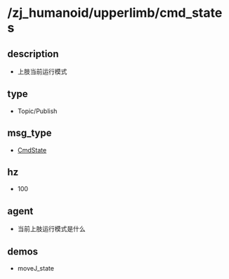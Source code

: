 # /zj_humanoid/upperlimb/cmd_states

## description
- 上肢当前运行模式

## type
- Topic/Publish

## msg_type
- [CmdState](../../../../zj_humanoid_types.md#CmdState)

## hz
- 100

## agent
- 当前上肢运行模式是什么

## demos
- moveJ_state

